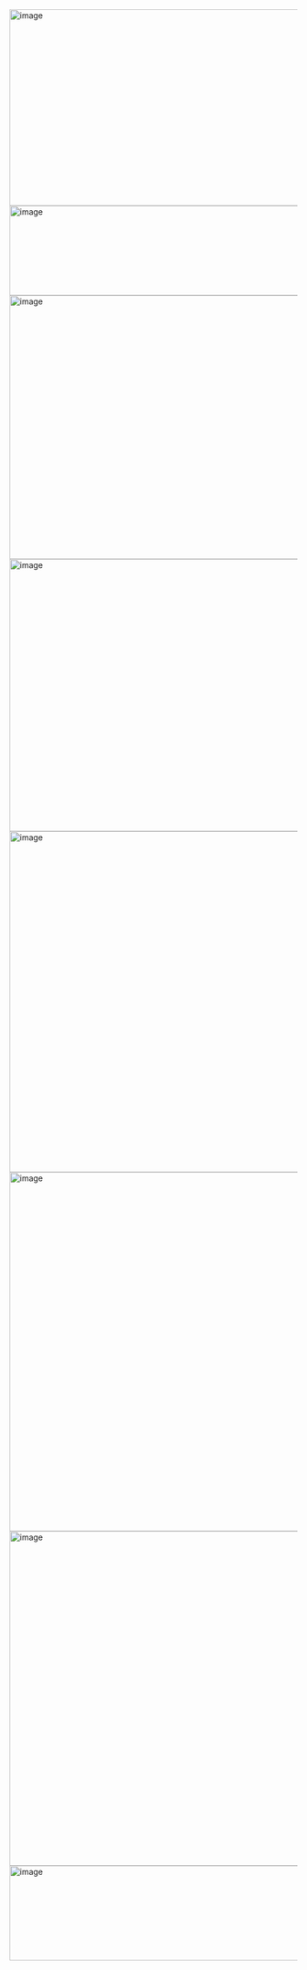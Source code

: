 <img width="680" height="344" alt="image" src="https://github.com/user-attachments/assets/eacd4f35-b947-4a72-8480-279a8e972f15" />
<img width="714" height="157" alt="image" src="https://github.com/user-attachments/assets/c6bac451-f6bb-4219-a998-0f9ed6101769" />
<img width="661" height="462" alt="image" src="https://github.com/user-attachments/assets/9b6f0616-e4f1-4eb0-8bda-ca9c8b345787" />
<img width="638" height="477" alt="image" src="https://github.com/user-attachments/assets/02ad1e98-022b-498d-bc7d-e2f4a621cb22" />
<img width="648" height="597" alt="image" src="https://github.com/user-attachments/assets/50177e1a-e8eb-4da8-a9d9-746f6d0435f2" />
<img width="638" height="629" alt="image" src="https://github.com/user-attachments/assets/4c1d65a9-0498-419d-abed-35088ca01593" />
<img width="606" height="586" alt="image" src="https://github.com/user-attachments/assets/244767d7-c16c-432f-b72a-7bfd61192603" />
<img width="652" height="166" alt="image" src="https://github.com/user-attachments/assets/31ff2e53-ef78-47e9-9435-66d4e4a887ff" />


